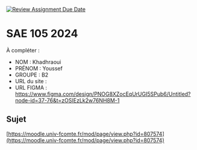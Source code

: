 [![Review Assignment Due Date](https://classroom.github.com/assets/deadline-readme-button-22041afd0340ce965d47ae6ef1cefeee28c7c493a6346c4f15d667ab976d596c.svg)](https://classroom.github.com/a/DNce7fkr)
# SAE 105 2024

À compléter :

- NOM : Khadhraoui
- PRÉNOM : Youssef
- GROUPE : B2
- URL du site :
- URL FIGMA : https://www.figma.com/design/PNOG8XZocEqUrUGI5SPub6/Untitled?node-id=37-76&t=zOSIEzLk2w76NH8M-1

## Sujet

[https://moodle.univ-fcomte.fr/mod/page/view.php?id=807574](https://moodle.univ-fcomte.fr/mod/page/view.php?id=807574)
